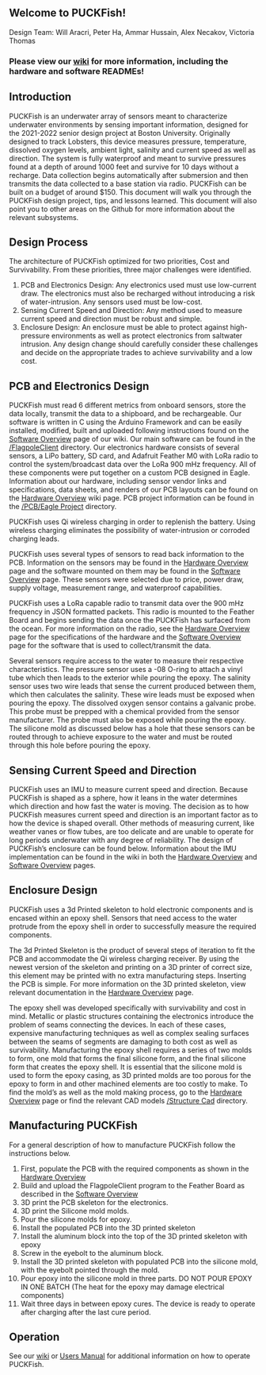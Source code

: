 ## Welcome to PUCKFish!
Design Team: Will Aracri, Peter Ha, Ammar Hussain, Alex Necakov, Victoria Thomas
### Please view our [wiki](https://github.com/AlexNecakov/PUCKFish/wiki) for more information, including the hardware and software READMEs!

## Introduction
PUCKFish is an underwater array of sensors meant to characterize underwater environments by sensing important information, designed for the 2021-2022 senior design project at Boston University. Originally designed to track Lobsters, this device measures pressure, temperature, dissolved oxygen levels, ambient light, salinity and current speed as well as direction. The system is fully waterproof and meant to survive pressures found at a depth of around 1000 feet and survive for 10 days without a recharge. Data collection begins automatically after submersion and then transmits the data collected to a base station via radio. PUCKFish can be built on a budget of around $150. This document will walk you through the PUCKFish design project, tips, and lessons learned. This document will also point you to other areas on the Github for more information about the relevant subsystems.

## Design Process
The architecture of PUCKFish optimized for two priorities, Cost and Survivability. From these priorities, three major challenges were identified.

1. PCB and Electronics Design: Any electronics used must use low-current draw. The electronics must also be recharged without introducing a risk of water-intrusion. Any sensors used must be low-cost.
2. Sensing Current Speed and Direction: Any method used to measure current speed and direction must be robust and simple.
3. Enclosure Design: An enclosure must be able to protect against high-pressure environments as well as protect electronics from saltwater intrusion.
Any design change should carefully consider these challenges and decide on the appropriate trades to achieve survivability and a low cost.

## PCB and Electronics Design
PUCKFish must read 6 different metrics from onboard sensors, store the data locally, transmit the data to a shipboard, and be rechargeable. Our software is written in C using the Arduino Framework and can be easily installed, modified, built and uploaded following instructions found on the [Software Overview](https://github.com/AlexNecakov/PUCKFish/wiki/Software-Overview) page of our wiki. Our main software can be found in the [/FlagpoleClient](https://github.com/AlexNecakov/PUCKFish/tree/master/FlagpoleClient) directory. Our electronics hardware consists of several sensors, a LiPo battery, SD card, and Adafruit Feather M0 with LoRa radio to control the system/broadcast data over the LoRa 900 mHz frequency. All of these components were put together on a custom PCB designed in Eagle. Information about our hardware, including sensor vendor links and specifications, data sheets, and renders of our PCB layouts can be found on the [Hardware Overview](https://github.com/AlexNecakov/PUCKFish/wiki/Hardware-Overview) wiki page. PCB project information can be found in the [/PCB/Eagle Project](https://github.com/AlexNecakov/PUCKFish/tree/master/PCB/Eagle%20Project) directory.

PUCKFish uses Qi wireless charging in order to replenish the battery. Using wireless charging eliminates the possibility of water-intrusion or corroded charging leads. 

PUCKFish uses several types of sensors to read back information to the PCB. Information on the sensors may be found in the [Hardware Overview](https://github.com/AlexNecakov/PUCKFish/wiki/Hardware-Overview) page and the software mounted on them may be found in the [Software Overview](https://github.com/AlexNecakov/PUCKFish/wiki/Software-Overview) page. These sensors were selected due to price, power draw, supply voltage, measurement range, and waterproof capabilities.

PUCKFish uses a LoRa capable radio to transmit data over the 900 mHz frequency in JSON formatted packets. This radio is mounted to the Feather Board and begins sending the data once the PUCKFish has surfaced from the ocean. For more information on the radio, see the [Hardware Overview](https://github.com/AlexNecakov/PUCKFish/wiki/Hardware-Overview) page for the specifications of the hardware and the [Software Overview](https://github.com/AlexNecakov/PUCKFish/wiki/Software-Overview) page for the software that is used to collect/transmit the data.

Several sensors require access to the water to measure their respective characteristics. The pressure sensor uses a -08 O-ring to attach a vinyl tube which then leads to the exterior while pouring the epoxy. The salinity sensor uses two wire leads that sense the current produced between them, which then calculates the salinity. These wire leads must be exposed when pouring the epoxy. The dissolved oxygen sensor contains a galvanic probe. This probe must be prepped with a chemical provided from the sensor manufacturer. The probe must also be exposed while pouring the epoxy. The silicone mold as discussed below has a hole that these sensors can be routed through to achieve exposure to the water and must be routed through this hole before pouring the epoxy. 

## Sensing Current Speed and Direction
PUCKFish uses an IMU to measure current speed and direction. Because PUCKFish is shaped as a sphere, how it leans in the water determines which direction and how fast the water is moving. The decision as to how PUCKFish measures current speed and direction is an important factor as to how the device is shaped overall. Other methods of measuring current, like weather vanes or flow tubes, are too delicate and are unable to operate for long periods underwater with any degree of reliability. The design of PUCKFish’s enclosure can be found below. Information about the IMU implementation can be found in the wiki in both the [Hardware Overview](https://github.com/AlexNecakov/PUCKFish/wiki/Hardware-Overview) and [Software Overview](https://github.com/AlexNecakov/PUCKFish/wiki/Software-Overview) pages.

## Enclosure Design
PUCKFish uses a 3d Printed skeleton to hold electronic components and is encased within an epoxy shell. Sensors that need access to the water protrude from the epoxy shell in order to successfully measure the required components.

The 3d Printed Skeleton is the product of several steps of iteration to fit the PCB and accommodate the Qi wireless charging receiver. By using the newest version of the skeleton and printing on a 3D printer of correct size, this element may be printed with no extra manufacturing steps. Inserting the PCB is simple. For more information on the 3D printed skeleton, view relevant documentation in the [Hardware Overview](https://github.com/AlexNecakov/PUCKFish/wiki/Hardware-Overview) page.

The epoxy shell was developed specifically with survivability and cost in mind. Metallic or plastic structures containing the electronics introduce the problem of seams connecting the devices. In each of these cases, expensive manufacturing techniques as well as complex sealing surfaces between the seams of segments are damaging to both cost as well as survivability. Manufacturing the epoxy shell requires a series of two molds to form, one mold that forms the final silicone form, and the final silicone form that creates the epoxy shell. It is essential that the silicone mold is used to form the epoxy casing, as 3D printed molds are too porous for the epoxy to form in and other machined elements are too costly to make. To find the mold’s as well as the mold making process, go to the [Hardware Overview](https://github.com/AlexNecakov/PUCKFish/wiki/Hardware-Overview) page or find the relevant CAD models [/Structure Cad](https://github.com/AlexNecakov/PUCKFish/tree/master/Structure%20CAD) directory.

## Manufacturing PUCKFish
For a general description of how to manufacture PUCKFish follow the instructions below.
1. First, populate the PCB with the required components as shown in the [Hardware Overview](https://github.com/AlexNecakov/PUCKFish/wiki/Hardware-Overview)
2. Build and upload the FlagpoleClient program to the Feather Board as described in the [Software Overview](https://github.com/AlexNecakov/PUCKFish/wiki/Software-Overview)
3. 3D print the PCB skeleton for the electronics.
4. 3D print the Silicone mold molds.
5. Pour the silicone molds for epoxy. 
6. Install the populated PCB into the 3D printed skeleton
7. Install the aluminum block into the top of the 3D printed skeleton with epoxy
8. Screw in the eyebolt to the aluminum block.
9. Install the 3D printed skeleton with populated PCB into the silicone mold, with the eyebolt pointed through the mold.
10. Pour epoxy into the silicone mold in three parts. DO NOT POUR EPOXY IN ONE BATCH (The heat for the epoxy may damage electrical components)
11. Wait three days in between epoxy cures. The device is ready to operate after charging after the last cure period.

## Operation
See our [wiki](https://github.com/AlexNecakov/PUCKFish/wiki) or [Users Manual](https://github.com/AlexNecakov/PUCKFish/blob/master/Reports/Users%20Manual.docx) for additional information on how to operate PUCKFish.
